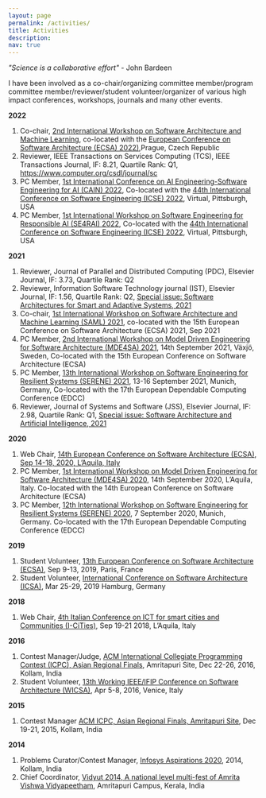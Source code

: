 ```yaml
---
layout: page
permalink: /activities/
title: Activities
description:
nav: true
---
```

_"Science is a collaborative effort"_  - John Bardeen

I have been involved as a co-chair/organizing committee member/program committee member/reviewer/student volunteer/organizer of various high impact conferences, workshops, journals and many other events.

__2022__

  1. Co-chair, [2nd International Workshop on Software Architecture and Machine Learning](https://saml.disim.univaq.it/saml2022), co-located with the [European Conference on Software Architecture (ECSA) 2022)](https://conf.researchr.org/home/ecsa-2022),Prague, Czech Republic  
  2. Reviewer, IEEE Transactions on Services Computing (TCS), IEEE Transactions Journal, IF: 8.21, Quartile Rank: Q1, https://www.computer.org/csdl/journal/sc
  3. PC Member, [1st International Conference on AI Engineering-Software Engineering for AI (CAIN) 2022](https://conf.researchr.org/home/cain-2022), Co-located with the [44th International Conference on Software Engineering (ICSE) 2022](https://conf.researchr.org/home/icse-2022), Virtual, Pittsburgh, USA
  4. PC Member, [1st International Workshop on Software Engineering for Responsible AI (SE4RAI) 2022](https://conf.researchr.org/home/icse-2022/se4rai-2022), Co-located with the [44th International Conference on Software Engineering (ICSE) 2022](https://conf.researchr.org/home/icse-2022), Virtual, Pittsburgh, USA

__2021__

  1. Reviewer, Journal of Parallel and Distributed Computing (PDC), Elsevier Journal, IF: 3.73, Quartile Rank: Q2
  2. Reviewer, Information Software Technology journal (IST), Elsevier Journal, IF: 1.56, Quartile Rank: Q2, [Special issue: Software Architectures for Smart and Adaptive Systems, 2021](https://www.journals.elsevier.com/information-and-software-technology/call-for-papers/software-architectures-for-smart-and-adaptive-systems)
  3. Co-chair, [1st International Workshop on Software Architecture and Machine Learning (SAML) 2021](https://saml2021.disim.univaq.it), co-located with the 15th European Conference on Software Architecture (ECSA) 2021, Sep 2021
  4. PC Member, [2nd International Workshop on Model Driven Engineering for Software Architecture (MDE4SA) 2021](http://mde4sa2021.disim.univaq.it), 14th September 2021, Växjö, Sweden, Co-located with the 15th European Conference on Software Architecture (ECSA)
  5. PC Member, [13th International Workshop on Software Engineering for Resilient Systems (SERENE) 2021](http://serene.disim.univaq.it/2021/), 13-16 September 2021, Munich, Germany, Co-located with the 17th European Dependable Computing Conference (EDCC)
  6. Reviewer, Journal of Systems and Software (JSS), Elsevier Journal, IF: 2.98, Quartile Rank: Q1, [Special issue: Software Architecture and Artificial Intelligence, 2021](https://ecsa2020.disim.univaq.it/track/ecsa-2020-jss-special-issue?)

__2020__

  1. Web Chair, [14th European Conference on Software Architecture (ECSA), Sep 14-18, 2020, L’Aquila, Italy](https://ecsa2020.disim.univaq.it)
  2. PC Member, [1st International Workshop on Model Driven Engineering for Software Architecture (MDE4SA) 2020](http://mde4sa2020.disim.univaq.it), 14th September 2020, L’Aquila, Italy. Co-located with the 14th European Conference on Software Architecture (ECSA)
  3. PC Member, [12th International Workshop on Software Engineering for Resilient Systems (SERENE) 2020](http://serene.disim.univaq.it/2021/), 7 September 2020, Munich, Germany. Co-located with the 17th European Dependable Computing Conference (EDCC)

__2019__

  1. Student Volunteer, [13th European Conference on Software Architecture (ECSA)](https://ecsa2019.univ-lille.fr), Sep 9-13, 2019, Paris, France
  2. Student Volunteer, [International Conference on Software Architecture (ICSA)](https://icsa-conferences.org/2019/), Mar 25-29, 2019 Hamburg, Germany


__2018__

  1. Web Chair, [4th Italian Conference on ICT for smart cities and Communities (I-CiTies)](http://icities2018.disim.univaq.it/), Sep 19-21 2018, L’Aquila, Italy


__2016__

  1. Contest Manager/Judge, [ACM International Collegiate Programming Contest (ICPC), Asian Regional Finals](https://www.amrita.edu/event/icpc), Amritapuri Site, Dec 22-26, 2016, Kollam, India
  2. Student Volunteer, [13th Working IEEE/IFIP Conference on Software Architecture (WICSA)](https://icsa-conferences.org/series/WICSA/2016/venue.html), Apr 5-8, 2016, Venice, Italy

__2015__

  1. Contest Manager [ACM ICPC, Asian Regional Finals, Amritapuri Site]( https://icpc.global/regionals/finder/amp-2015), Dec 19-21, 2015, Kollam, India

__2014__

  1. Problems Curator/Contest Manager, [Infosys Aspirations 2020](https://www.amrita.edu/news/amrita-hosts-infosys-aspirations2020-28000-contestants-480-colleges), 2014, Kollam, India
  2. Chief Coordinator, [Vidyut 2014, A national level multi-fest of Amrita Vishwa Vidyapeetham](https://www.amrita.edu/event/vidyut-national-level-multi-fest-2014), Amritapuri Campus, Kerala, India
